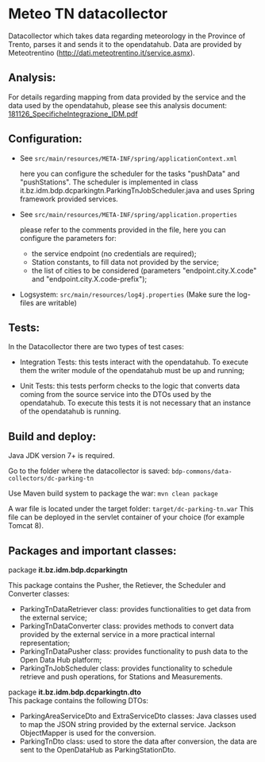 Meteo TN datacollector
=========================

Datacollector which takes data regarding meteorology in the Province of Trento, parses it and sends it to the opendatahub.
Data are provided by Meteotrentino (http://dati.meteotrentino.it/service.asmx).


## Analysis:

For details regarding mapping from data provided by the service and the data used by the opendatahub, please see this analysis document:
[181126_SpecificheIntegrazione_IDM.pdf](documentation/181126_SpecificheIntegrazione_IDM.pdf)


## Configuration:
  - See `src/main/resources/META-INF/spring/applicationContext.xml`

    here you can configure the scheduler for the tasks "pushData" and "pushStations". The scheduler is implemented in class it.bz.idm.bdp.dcparkingtn.ParkingTnJobScheduler.java and uses Spring framework provided services.

  - See `src/main/resources/META-INF/spring/application.properties`

    please refer to the comments provided in the file, here you can configure the parameters for:
    - the service endpoint (no credentials are required);
    - Station constants, to fill data not provided by the service;
    - the list of cities to be considered (parameters "endpoint.city.X.code" and "endpoint.city.X.code-prefix");
    

  - Logsystem: `src/main/resources/log4j.properties` (Make sure the log-files are writable)


## Tests:

In the Datacollector there are two types of test cases:

 - Integration Tests: this tests interact with the opendatahub. To execute them the writer module of the opendatahub must be up and running;


 - Unit Tests: this tests perform checks to the logic that converts data coming from the source service into the DTOs used by the opendatahub. To execute this tests it is not necessary that an instance of the opendatahub is running.


## Build and deploy:

Java JDK version 7+ is required.

Go to the folder where the datacollector is saved: `bdp-commons/data-collectors/dc-parking-tn`

Use Maven build system to package the war: `mvn clean package`

A war file is located under the target folder: `target/dc-parking-tn.war`
This file can be deployed in the servlet container of your choice (for example Tomcat 8).



## Packages and important classes:

package **it.bz.idm.bdp.dcparkingtn**

This package contains the Pusher, the Retiever, the Scheduler and Converter classes:
 - ParkingTnDataRetriever class: provides functionalities to get data from the external service;
 - ParkingTnDataConverter class: provides methods to convert data provided by the external service in a more practical internal representation;
 - ParkingTnDataPusher class: provides functionality to push data to the Open Data Hub platform;
 - ParkingTnJobScheduler class: provides functionality to schedule retrieve and push operations, for Stations and Measurements.

package **it.bz.idm.bdp.dcparkingtn.dto**  
This package contains the following DTOs:
 - ParkingAreaServiceDto and ExtraServiceDto classes: Java classes used to map the JSON string provided by the external service. Jackson ObjectMapper is used for the conversion.
 - ParkingTnDto class: used to store the data after conversion, the data are sent to the OpenDataHub as ParkingStationDto.




